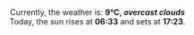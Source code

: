 <p  align="center"><br/>Currently, the weather is: <b> 9°C, <i>overcast clouds</i></b></br>Today, the sun rises at <b>06:33</b> and sets at <b>17:23</b>.</p>
